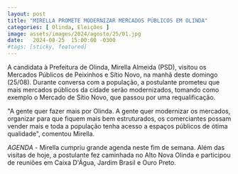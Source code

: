 ```yaml
---
layout: post
title: "MIRELLA PROMETE MODERNIZAR MERCADOS PÚBLICOS EM OLINDA"
categories: [ Olinda, Eleições ]
image: assets/images/2024/agosto/25/01.jpg
date:   2024-08-25  15:00:00 -0300
#tags: [sticky, featured]
---
```

A candidata à Prefeitura de Olinda, Mirella Almeida (PSD), visitou os Mercados Públicos de Peixinhos e Sítio Novo, na manhã deste domingo (25/08). Durante conversa com a população, a postulante prometeu que mais mercados públicos da cidade serão modernizados, tomando como exemplo o Mercado de Sítio Novo, que passou por uma requalificação.

"A gente quer fazer mais por Olinda. A gente quer modernizar os mercados, organizar para que fiquem mais bem estruturados, os comerciantes possam vender mais e toda a população tenha acesso a espaços públicos de ótima qualidade", comentou Mirella.

*AGENDA* - Mirella cumpriu grande agenda neste fim de semana. Além das visitas de hoje, a postulante fez caminhada no Alto Nova Olinda e participou de reuniões em Caixa D'Água, Jardim Brasil e Ouro Preto.
